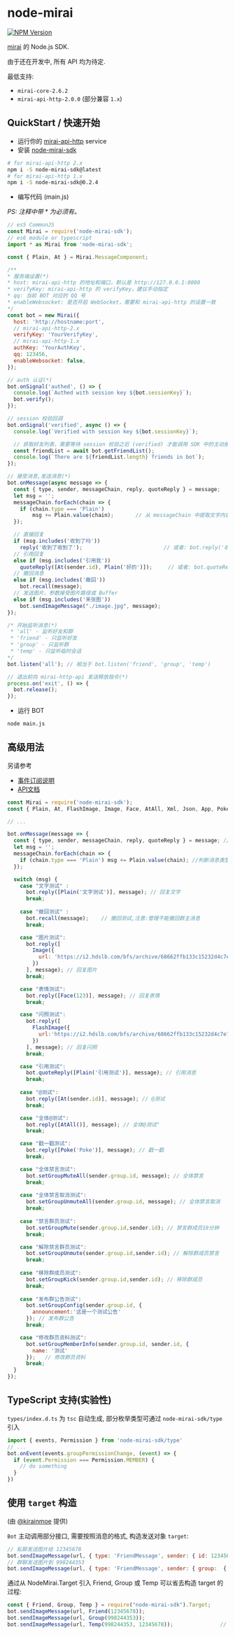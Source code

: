 # node-mirai

[![NPM Version](https://img.shields.io/npm/v/node-mirai-sdk)](https://www.npmjs.com/package/node-mirai-sdk)

[mirai](https://github.com/mamoe/mirai) 的 Node.js SDK.

由于还在开发中, 所有 API 均为待定.

最低支持:

- `mirai-core-2.6.2`
- `mirai-api-http-2.0.0` (部分兼容 `1.x`)

## QuickStart / 快速开始

- 运行你的 [mirai-api-http](https://github.com/project-mirai/mirai-api-http) service
- 安装 [node-mirai-sdk](https://www.npmjs.com/package/node-mirai-sdk)

```bash
# for mirai-api-http 2.x
npm i -S node-mirai-sdk@latest
# for mirai-api-http 1.x
npm i -S node-mirai-sdk@0.2.4
```

- 编写代码 (main.js)

*PS: 注释中带 \* 为必须有。*

```javascript
// es5 CommonJS
const Mirai = require('node-mirai-sdk');
// es6 module or typescript
import * as Mirai from 'node-mirai-sdk';

const { Plain, At } = Mirai.MessageComponent;

/**
* 服务端设置(*)
* host: mirai-api-http 的地址和端口，默认是 http://127.0.0.1:8080
* verifyKey: mirai-api-http 的 verifyKey，建议手动指定
* qq: 当前 BOT 对应的 QQ 号
* enableWebsocket: 是否开启 WebSocket，需要和 mirai-api-http 的设置一致
*/
const bot = new Mirai({
  host: 'http://hostname:port',
  // mirai-api-http-2.x
  verifyKey: 'YourVerifyKey',
  // mirai-api-http-1.x
  authKey: 'YourAuthKey',
  qq: 123456,
  enableWebsocket: false,
});

// auth 认证(*)
bot.onSignal('authed', () => {
  console.log(`Authed with session key ${bot.sessionKey}`);
  bot.verify();
});

// session 校验回调
bot.onSignal('verified', async () => {
  console.log(`Verified with session key ${bot.sessionKey}`);

  // 获取好友列表，需要等待 session 校验之后 (verified) 才能调用 SDK 中的主动接口
  const friendList = await bot.getFriendList();
  console.log(`There are ${friendList.length} friends in bot`);
});

// 接受消息,发送消息(*)
bot.onMessage(async message => {
  const { type, sender, messageChain, reply, quoteReply } = message;
  let msg = '';
  messageChain.forEach(chain => {
    if (chain.type === 'Plain')
        msg += Plain.value(chain);       // 从 messageChain 中提取文字内容
  });

  // 直接回复
  if (msg.includes('收到了吗'))
    reply('收到了收到了');                          // 或者: bot.reply('收到了收到了', message)
  // 引用回复
  else if (msg.includes('引用我'))
    quoteReply([At(sender.id), Plain('好的')]);     // 或者: bot.quoteReply(messageChain, message)
  // 撤回消息
  else if (msg.includes('撤回'))
    bot.recall(message);
  // 发送图片，参数接受图片路径或 Buffer
  else if (msg.includes('来张图'))
    bot.sendImageMessage("./image.jpg", message);
});

/* 开始监听消息(*)
 * 'all' - 监听好友和群
 * 'friend' - 只监听好友
 * 'group' - 只监听群
 * 'temp' - 只监听临时会话
*/
bot.listen('all'); // 相当于 bot.listen('friend', 'group', 'temp')

// 退出前向 mirai-http-api 发送释放指令(*)
process.on('exit', () => {
  bot.release();
});
```

- 运行 BOT

```bash
node main.js
```

## 高级用法

另请参考

- [事件订阅说明](https://github.com/RedBeanN/node-mirai/blob/master/event.md)
- [API文档](https://redbean.tech/node-mirai-sdk)

```javascript
const Mirai = require('node-mirai-sdk');
const { Plain, At, FlashImage, Image, Face, AtAll, Xml, Json, App, Poke } = Mirai.MessageComponent;

// ...

bot.onMessage(message => {
  const { type, sender, messageChain, reply, quoteReply } = message; //接受其他消息,进行提取关键消息
  let msg = ''; 
  messageChain.forEach(chain => {
    if (chain.type === 'Plain') msg += Plain.value(chain); //判断消息类型是不是文字
  });

  switch (msg) {
    case "文字测试" :
      bot.reply([Plain('文字测试')], message); // 回复文字
      break;
    
    case "撤回测试" :
      bot.recall(message);    // 撤回测试,注意:管理不能撤回群主消息
      break;

    case "图片测试":
      bot.reply([
        Image({
          url: 'https://i2.hdslb.com/bfs/archive/68662ffb133c15232d4c7e763c43e07bccc98ccb.jpg'
        })
      ], message); // 回复图片
      break;

    case "表情测试":
      bot.reply([Face(123)], message); // 回复表情
      break;

    case "闪照测试":
      bot.reply([
        FlashImage({
          url:'https://i2.hdslb.com/bfs/archive/68662ffb133c15232d4c7e763c43e07bccc98ccb.jpg'
        })
      ], message); // 回复闪照
      break;

    case "引用测试":
      bot.quoteReply([Plain('引用测试')], message); // 引用消息
      break;
    
    case "@测试":
      bot.reply([At(sender.id)], message); // @测试
      break;

    case "全体@测试":
      bot.reply([AtAll()], message); // 全体@测试"
      break;

    case "戳一戳测试":
      bot.reply([Poke('Poke')], message); // 戳一戳
      break;

    case "全体禁言测试":
      bot.setGroupMuteAll(sender.group.id, message); // 全体禁言
      break;
      
    case "全体禁言取消测试":
      bot.setGroupUnmuteAll(sender.group.id, message); // 全体禁言取消
      break;
    
    case "禁言群员测试":
      bot.setGroupMute(sender.group.id,sender.id); // 禁言群成员10分钟
      break;

    case "解除禁言群员测试":
      bot.setGroupUnmute(sender.group.id,sender.id); // 解除群成员禁言
      break;
    
    case "移除群成员测试":
      bot.setGroupKick(sender.group.id,sender.id); // 移除群成员
      break;
    
    case "发布群公告测试":
      bot.setGroupConfig(sender.group.id, {
        announcement:'这是一个测试公告'
      }); // 发布群公告
      break;

    case "修改群员资料测试":
      bot.setGroupMemberInfo(sender.group.id, sender.id, {
        name: '测试'
      });   // 修改群员资料
      break;
  }
});

```

## TypeScript 支持(实验性)

`types/index.d.ts` 为 `tsc` 自动生成, 部分枚举类型可通过 `node-mirai-sdk/type` 引入

``` typescript
import { events, Permission } from 'node-mirai-sdk/type'
// ...
bot.onEvent(events.groupPermissionChange, (event) => {
  if (event.Permission === Permission.MEMBER) {
    // do something
  }
})

```

## 使用 `target` 构造

(由 [@kirainmoe](https://github.com/kirainmoe) 提供)

`Bot` 主动调用部分接口, 需要按照消息的格式, 构造发送对象 `target`:

```javascript
// 私聊发送图片给 12345678
bot.sendImageMessage(url, { type: 'FriendMessage', sender: { id: 12345678 } });
// 群聊发送图片到 998244353
bot.sendImageMessage(url, { type: 'FriendMessage', sender: { group:  { id: 998244353 } } });

```

通过从 NodeMirai.Target 引入 Friend, Group 或 Temp 可以省去构造 target 的过程:

```javascript
const { Friend, Group, Temp } = require("node-mirai-sdk").Target;
bot.sendImageMessage(url, Friend(12345678));
bot.sendImageMessage(url, Group(998244353));
bot.sendImageMessage(url, Temp(998244353, 12345678));               // 给群号为 998244353 的用户 12345678 发送临时消息图片

```
